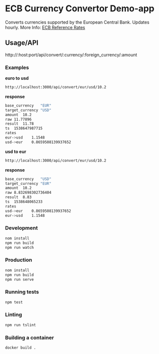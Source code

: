 # ECB Currency Convertor Demo-app


Converts currencies supported by the European Central Bank. Updates hourly. 
More Info: [ECB Reference Rates](https://www.ecb.europa.eu/stats/policy_and_exchange_rates/euro_reference_exchange_rates/html/index.en.html)


## Usage/API

http://:host:port/api/convert/:currency/:foreign_currency/:amount

### Examples

**euro to usd**

```bash
http://localhost:3000/api/convert/eur/usd/10.2
````

**response**
```bash
base_currency	"EUR"
target_currency	"USD"
amount	10.2
raw	11.77896
result	11.78
ts	1538647987715
rates	
eur->usd	1.1548
usd->eur	0.8659508139937652
````

**usd to eur**

```bash
http://localhost:3000/api/convert/eur/usd/10.2
````

**response**
```bash
base_currency	"USD"
target_currency	"EUR"
amount	10.2
raw	8.832698302736404
result	8.83
ts	1538648065233
rates	
usd->eur	0.8659508139937652
eur->usd	1.1548
````



### Development

```bash
nom install
npm run build
npm run watch
```
### Production

```bash
nom install
npm run build
npm run serve
```
### Running tests

```bash
npm test
```

### Linting

```bash
npm run tslint
```

### Building a container

```bash
docker build .
```
